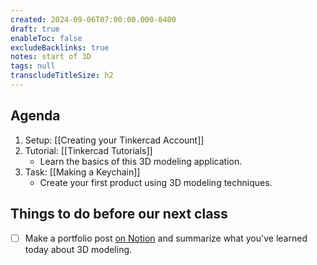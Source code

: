 ```yaml
---
created: 2024-09-06T07:00:00.000-0400
draft: true
enableToc: false
excludeBacklinks: true
notes: start of 3D
tags: null
transcludeTitleSize: h2
---
```


## Agenda
1. Setup: [[Creating your Tinkercad Account]]
2. Tutorial: [[Tinkercad Tutorials]]
	- Learn the basics of this 3D modeling application.
3. Task: [[Making a Keychain]]
	- Create your first product using 3D modeling techniques.

## Things to do before our next class

- [ ] Make a portfolio post [on Notion](https://notion.so) and summarize what you've learned today about 3D modeling.